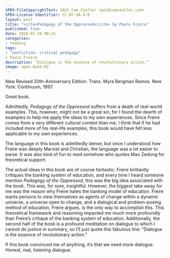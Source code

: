 ```yaml
---
SPDX-FileCopyrightText: 2021 Cam Coulter <git@camcoulter.com>
SPDX-License-Identifier: CC-BY-SA-4.0
layout: post
title: "<cite>Pedagogy of the Oppressed</cite> by Paulo Freire"
published: true
date: 2016-07-26 00:24
categories:
- reading
tags:
- "nonfiction: critical pedagogy"
- Paulo Freire
description: “Dialogue is the essence of revolutionary action.”
image: open-book-03
---
```


<p class="bookinfo">New Revised 20th-Anniversary Edition. Trans. Myra Bergman Ramos. New York: Continuum, 1997.</p>

Great book.

Admittedly, <cite>Pedagogy of the Oppressed</cite> suffers from a death of real-world examples. This, however, might not be a great sin, for I found the dearth of examples to help me apply the ideas to my own experiences. Since Freire comes from a very different cultural context than me, I think that if he had included more of his real-life examples, this book would have felt less applicable to my own experiences.

The language in this book is admittedly dense, but once I understood how Freire was deeply Marxist and Christian, the language was a lot easier to parse. It was also kind of fun to read somehow who quotes Mao Zedong for theoretical support.

The actual ideas in this book are of course fantastic. Freire brilliantly critiques the banking system of education, and every time I heard someone mention <cite>Pedagogy of the Oppressed</cite>, this was the big idea associated with the book. This was, for sure, insightful. However, the biggest take away for me was the reason why Freire hates the banking model of education. Freire wants persons to view themselves as agents of change within a dynamic universe, a universe open to change, and a dialogical and problem-posing method of education, Freire argues, is the only way to accomplish this. This theoretical framework and reasoning impacted me much more profoundly than Freire’s critique of the banking system of education. Additionally, the second half of the book is a profound meditation on dialogue to which I cannot do justice in summary, so I’ll just quote this fabulous line: “Dialogue is the essence of revolutionary action.”

If this book convinced me of anything, it’s that we need more dialogue. Honest, real, listening dialogue.
